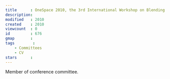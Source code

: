 ```yaml
---
title      : OneSpace 2010, the 3rd International Workshop on Blending Physical and Digital Spaces on the Internet, Berlin, Germany. 
description: 
modified   : 2010
created    : 2010
viewcount  : 0
id         : 676
gmap       : 
tags        :
    - Committees
    - CV
stars      : 
---
```


Member of conference committee.
